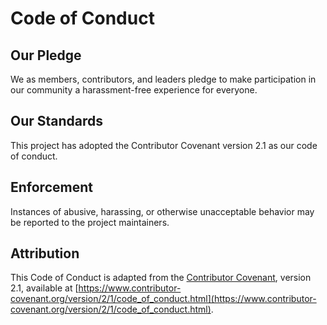 # Code of Conduct

## Our Pledge

We as members, contributors, and leaders pledge to make participation in our
community a harassment-free experience for everyone.

## Our Standards

This project has adopted the Contributor Covenant version 2.1 as our code of conduct.

## Enforcement

Instances of abusive, harassing, or otherwise unacceptable behavior may be
reported to the project maintainers.

## Attribution

This Code of Conduct is adapted from the [Contributor Covenant](https://www.contributor-covenant.org),
version 2.1, available at
[https://www.contributor-covenant.org/version/2/1/code_of_conduct.html](https://www.contributor-covenant.org/version/2/1/code_of_conduct.html).